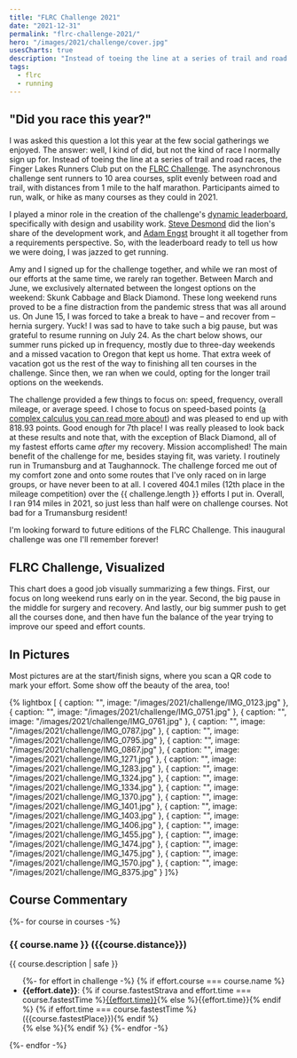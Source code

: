 ```yaml
---
title: "FLRC Challenge 2021"
date: "2021-12-31"
permalink: "flrc-challenge-2021/"
hero: "/images/2021/challenge/cover.jpg"
usesCharts: true
description: "Instead of toeing the line at a series of trail and road races, the Finger Lakes Runners Club put on the FLRC Challenge. The asynchronous challenge sent runners to 10 area courses, split evenly between road and trail, with distances from 1 mile to the half marathon."
tags:
  - flrc
  - running
---
```


## "Did you race this year?"

I was asked this question a lot this year at the few social gatherings we enjoyed. The answer: well, I kind of did, but not the kind of race I normally sign up for. Instead of toeing the line at a series of trail and road races, the Finger Lakes Runners Club put on the [FLRC Challenge](https://fingerlakesrunners.org/challenge/). The asynchronous challenge sent runners to 10 area courses, split evenly between road and trail, with distances from 1 mile to the half marathon. Participants aimed to run, walk, or hike as many courses as they could in 2021.

I played a minor role in the creation of the challenge's [dynamic leaderboard](https://challenge.fingerlakesrunners.org/), specifically with design and usability work. [Steve Desmond](https://twitter.com/stevedesmond_ca) did the lion's share of the development work, and [Adam Engst](https://twitter.com/adamengst) brought it all together from a requirements perspective. So, with the leaderboard ready to tell us how we were doing, I was jazzed to get running.

Amy and I signed up for the challenge together, and while we ran most of our efforts at the same time, we rarely ran together. Between March and June, we exclusively alternated between the longest options on the weekend: Skunk Cabbage and Black Diamond. These long weekend runs proved to be a fine distraction from the pandemic stress that was all around us. On June 15, I was forced to take a break to have – and recover from – hernia surgery. Yuck! I was sad to have to take such a big pause, but was grateful to resume running on July 24. As the chart below shows, our summer runs picked up in frequency, mostly due to three-day weekends and a missed vacation to Oregon that kept us home. That extra week of vacation got us the rest of the way to finishing all ten courses in the challenge. Since then, we ran when we could, opting for the longer trail options on the weekends.

The challenge provided a few things to focus on: speed, frequency, overall mileage, or average speed. I chose to focus on speed-based points ([a complex calculus you can read more about](https://fingerlakesrunners.org/challenge/rules/)) and was pleased to end up with 818.93 points. Good enough for 7th place! I was really pleased to look back at these results and note that, with the exception of Black Diamond, all of my fastest efforts came _after_ my recovery. Mission accomplished! The main benefit of the challenge for me, besides staying fit, was variety. I routinely run in Trumansburg and at Taughannock. The challenge forced me out of my comfort zone and onto some routes that I've only raced on in large groups, or have never been to at all. I covered 404.1 miles (12th place in the mileage competition) over the {{ challenge.length }} efforts I put in. Overall, I ran 914 miles in 2021, so just less than half were on challenge courses. Not bad for a Trumansburg resident!

I'm looking forward to future editions of the FLRC Challenge. This inaugural challenge was one I'll remember forever!

## FLRC Challenge, Visualized

This chart does a good job visually summarizing a few things. First, our focus on long weekend runs early on in the year. Second, the big pause in the middle for surgery and recovery. And lastly, our big summer push to get all the courses done, and then have fun the balance of the year trying to improve our speed and effort counts.

<div id="container"></div>

## In Pictures

Most pictures are at the start/finish signs, where you scan a QR code to mark your effort. Some show off the beauty of the area, too!

{% lightbox [
  { caption: "", image: "/images/2021/challenge/IMG_0123.jpg" },
  { caption: "", image: "/images/2021/challenge/IMG_0751.jpg" },
  { caption: "", image: "/images/2021/challenge/IMG_0761.jpg" },
  { caption: "", image: "/images/2021/challenge/IMG_0787.jpg" },
  { caption: "", image: "/images/2021/challenge/IMG_0795.jpg" },
  { caption: "", image: "/images/2021/challenge/IMG_0867.jpg" },
  { caption: "", image: "/images/2021/challenge/IMG_1271.jpg" },
  { caption: "", image: "/images/2021/challenge/IMG_1283.jpg" },
  { caption: "", image: "/images/2021/challenge/IMG_1324.jpg" },
  { caption: "", image: "/images/2021/challenge/IMG_1334.jpg" },
  { caption: "", image: "/images/2021/challenge/IMG_1370.jpg" },
  { caption: "", image: "/images/2021/challenge/IMG_1401.jpg" },
  { caption: "", image: "/images/2021/challenge/IMG_1403.jpg" },
  { caption: "", image: "/images/2021/challenge/IMG_1406.jpg" },
  { caption: "", image: "/images/2021/challenge/IMG_1455.jpg" },
  { caption: "", image: "/images/2021/challenge/IMG_1474.jpg" },
  { caption: "", image: "/images/2021/challenge/IMG_1475.jpg" },
  { caption: "", image: "/images/2021/challenge/IMG_1570.jpg" },
  { caption: "", image: "/images/2021/challenge/IMG_8375.jpg" }
]%}

## Course Commentary

{%- for course in courses -%}

<h3>{{ course.name }} ({{course.distance}})</h3>
<p>{{ course.description | safe }}</p>
<ul>
{%- for effort in challenge -%}
{% if effort.course === course.name %}
<li><b>{{effort.date}}</b>: {% if course.fastestStrava and effort.time === course.fastestTime %}<a href="https://www.strava.com/activities/{{course.fastestStrava}}">{{effort.time}}</a>{% else %}{{effort.time}}{% endif %} {% if effort.time === course.fastestTime %}<i class="fas fa-star" style="color: #ff9a00" title="Fastest time for this course"></i> ({{course.fastestPlace}}){% endif %}</li>
{% else %}{% endif %}
{%- endfor -%}
</ul>
{%- endfor -%}

<script>
Highcharts.chart('container', {
    chart: {
        type: 'column',
        height: 150,
        spacing: [0,0,10,0],
    },
    title: {
        text: null
    },
    xAxis: {
        type: 'datetime',
        labels: {
            format: '{value: %b %e}'
        },
    },
    tooltip: {
        headerFormat: '<b>{series.name}</b><br/>',
        pointFormat: '{point.category: %B %e}: {point.time}'
    },
    credits: {
        enabled: false
    },
    yAxis: {
        visible: false
    },
    legend: {
        enabled: true
    },
    colors: ["#003f5c", "#2f4b7c", "#665191", "#a05195", "#d45087", "#f95d6a", "#ff7c43", "#ffa600", "#000000", "#999"],
    series: [
      {%- for course in courses -%}
      {
        name: '{{ course.name }}',
        data: [
{%- for effort in challenge -%}
{%- if effort.course === course.name -%}
  {
    x : {{ effort.date | momentUnix }},
    y : 1,
    time: "{{ effort.time }}"
  }
{%- if not loop.last %},{%- else -%}{%- endif -%}
{%- else -%}{%- endif -%}
{%- endfor -%}
]
    }
    {% if not loop.last %},{% else %}{% endif %}
    {%- endfor -%}
    ]
});
</script>
